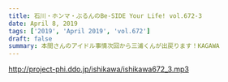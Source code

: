 ```yaml
---
title: 石川・ホンマ・ぶるんのBe-SIDE Your Life! vol.672-3
date: April 8, 2019
tags: ['2019', 'April 2019', 'vol.672']
draft: false
summary: 本間さんのアイドル事情次回から三浦くんが出戻ります！KAGAWA
---
```


http://project-phi.ddo.jp/ishikawa/ishikawa672_3.mp3